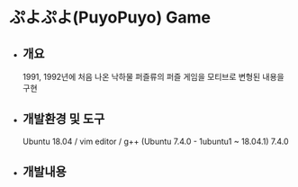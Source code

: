 # ぷよぷよ(PuyoPuyo) Game
- ## 개요
  1991, 1992년에 처음 나온 낙하물 퍼즐류의 퍼즐 게임을 모티브로 변형된 내용을 구현
- ## 개발환경 및 도구
  Ubuntu 18.04 / vim editor / g++ (Ubuntu 7.4.0 - 1ubuntu1 ~ 18.04.1) 7.4.0
- ## 개발내용
  
